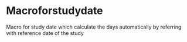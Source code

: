 # Macroforstudydate
Macro for study date which calculate the days automatically by referring with reference date of the study
